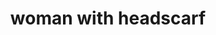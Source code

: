 ---
layout: smileys&emotion
title: woman with headscarf
emoji: woman_with_headscarf
permalink: 🧕.html
image: assets/img/3moji/woman_with_headscarf.png
---
